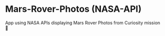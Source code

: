# Mars-Rover-Photos (NASA-API)

App using NASA APIs displaying Mars Rover Photos from Curiosity mission :rocket:
